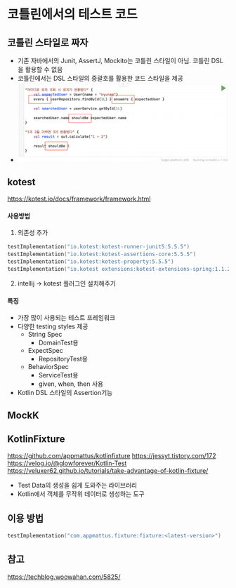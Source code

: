 # 코틀린에서의 테스트 코드

## 코틀린 스타일로 짜자
* 기존 자바에서의 Junit, AssertJ, Mockito는 코틀린 스타일이 아님. 코틀린 DSL을 활용할 수 없음
* 코틀린에서는 DSL 스타일의 중괄호를 활용한 코드 스타일을 제공
* ![kotlintest](../images/kotlintest.png)

## kotest
https://kotest.io/docs/framework/framework.html

#### 사용방법

1. 의존성 추가
~~~kotlin
testImplementation("io.kotest:kotest-runner-junit5:5.5.5")
testImplementation("io.kotest:kotest-assertions-core:5.5.5")
testImplementation("io.kotest:kotest-property:5.5.5")
testImplementation("io.kotest extensions:kotest-extensions-spring:1.1.2")
~~~

2. intellij -> kotest 플러그인 설치해주기

#### 특징
* 가장 많이 사용되는 테스트 프레임워크
* 다양한 testing styles 제공 
  * String Spec
    * DomainTest용
  * ExpectSpec
    * RepositoryTest용
  * BehaviorSpec
    * ServiceTest용
    * given, when, then 사용
* Kotlin DSL 스타일의 Assertion기능

#### 
## MockK

## KotlinFixture
https://github.com/appmattus/kotlinfixture
https://jessyt.tistory.com/172
https://velog.io/@glowforever/Kotlin-Test
https://veluxer62.github.io/tutorials/take-advantage-of-kotlin-fixture/
* Test Data의 생성을 쉽게 도와주는 라이브러리
* Kotlin에서 객체를 무작위 데이터로 생성하는 도구

## 이용 방법
~~~kotlin
testImplementation("com.appmattus.fixture:fixture:<latest-version>")
~~~



## 참고
https://techblog.woowahan.com/5825/